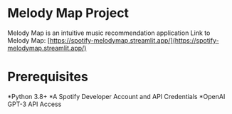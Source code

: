 # Melody Map Project
Melody Map is an intuitive music recommendation application
Link to Melody Map: [https://spotify-melodymap.streamlit.app/](https://spotify-melodymap.streamlit.app/)

# Prerequisites
*Python 3.8+
*A Spotify Developer Account and API Credentials
*OpenAI GPT-3 API Access

